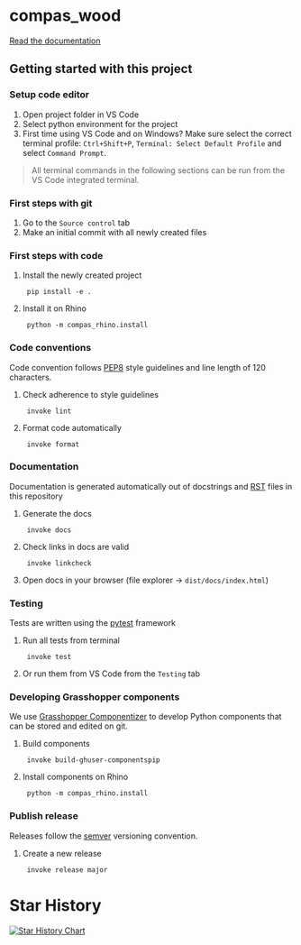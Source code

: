 # compas_wood

[Read the documentation](https://petrasvestartas.github.io/compas_wood/latest/)

## Getting started with this project

### Setup code editor

1. Open project folder in VS Code
2. Select python environment for the project
3. First time using VS Code and on Windows? Make sure select the correct terminal profile: `Ctrl+Shift+P`, `Terminal: Select Default Profile` and select `Command Prompt`.

> All terminal commands in the following sections can be run from the VS Code integrated terminal. 


### First steps with git

1. Go to the `Source control` tab
2. Make an initial commit with all newly created files


### First steps with code

1. Install the newly created project 

        pip install -e .

2. Install it on Rhino

        python -m compas_rhino.install


### Code conventions

Code convention follows [PEP8](https://pep8.org/) style guidelines and line length of 120 characters.

1. Check adherence to style guidelines

        invoke lint

2. Format code automatically

        invoke format


### Documentation

Documentation is generated automatically out of docstrings and [RST](https://www.sphinx-doc.org/en/master/usage/restructuredtext/basics.html) files in this repository

1. Generate the docs

        invoke docs

2. Check links in docs are valid

        invoke linkcheck

3. Open docs in your browser (file explorer -> `dist/docs/index.html`)


### Testing

Tests are written using the [pytest](https://docs.pytest.org/) framework

1. Run all tests from terminal

        invoke test

2. Or run them from VS Code from the `Testing` tab


### Developing Grasshopper components

We use [Grasshopper Componentizer](https://github.com/compas-dev/compas-actions.ghpython_components) to develop Python components that can be stored and edited on git.

1. Build components

        invoke build-ghuser-componentspip

2. Install components on Rhino

        python -m compas_rhino.install


### Publish release

Releases follow the [semver](https://semver.org/spec/v2.0.0.html) versioning convention.

1. Create a new release

        invoke release major




# Star History

[![Star History Chart](https://api.star-history.com/svg?repos=petrasvestartas/compas_wood&type=Date.svg)](https://star-history.com/#petrasvestartas/compas_wood&Date)

